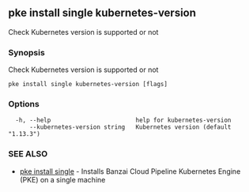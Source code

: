 ## pke install single kubernetes-version

Check Kubernetes version is supported or not

### Synopsis

Check Kubernetes version is supported or not

```
pke install single kubernetes-version [flags]
```

### Options

```
  -h, --help                        help for kubernetes-version
      --kubernetes-version string   Kubernetes version (default "1.13.3")
```

### SEE ALSO

* [pke install single](pke_install_single.md)	 - Installs Banzai Cloud Pipeline Kubernetes Engine (PKE) on a single machine

